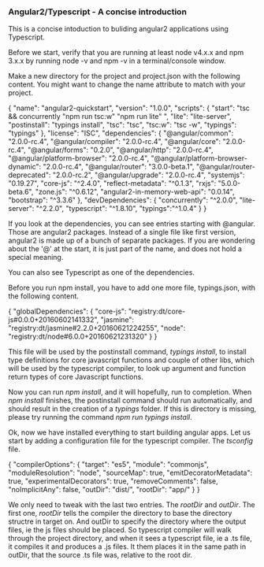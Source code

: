 ### Angular2/Typescript - A concise introduction

This is a concise intoduction to buliding angular2 applications
using Typescript.

Before we start, verify that you are running at least node v4.x.x
and npm 3.x.x by running node -v and npm -v in a terminal/console window. 

Make a new directory for the project and project.json with the following
content. You might want to change the name attribute to match with your
project.

  {
    "name": "angular2-quickstart",
    "version": "1.0.0",
    "scripts": {
      "start": "tsc && concurrently \"npm run tsc:w\" \"npm run lite\" ",
      "lite": "lite-server",
      "postinstall": "typings install",
      "tsc": "tsc",
      "tsc:w": "tsc -w",
      "typings": "typings"
    },
    "license": "ISC",
    "dependencies": {
      "@angular/common": "2.0.0-rc.4",
      "@angular/compiler": "2.0.0-rc.4",
      "@angular/core": "2.0.0-rc.4",
      "@angular/forms": "0.2.0",
      "@angular/http": "2.0.0-rc.4",
      "@angular/platform-browser": "2.0.0-rc.4",
      "@angular/platform-browser-dynamic": "2.0.0-rc.4",
      "@angular/router": "3.0.0-beta.1",
      "@angular/router-deprecated": "2.0.0-rc.2",
      "@angular/upgrade": "2.0.0-rc.4",
      "systemjs": "0.19.27",
      "core-js": "^2.4.0",
      "reflect-metadata": "^0.1.3",
      "rxjs": "5.0.0-beta.6",
      "zone.js": "^0.6.12",
      "angular2-in-memory-web-api": "0.0.14",
      "bootstrap": "^3.3.6"
    },
    "devDependencies": {
      "concurrently": "^2.0.0",
      "lite-server": "^2.2.0",
      "typescript": "^1.8.10",
      "typings":"^1.0.4"
    }
  }

If you look at the dependencies, you can see entries starting with @angular. Those are
angular2 packages. Instead of a single file like first version, angular2 is made up of
a bunch of separate packages. If you are wondering about the '@' at the start, it is just
part of the name, and does not hold a special meaning.

You can also see Typescript as one of the dependencies.

Before you run npm install, you have to add one more file, typings.json, with the
following content.

  {
    "globalDependencies": {
      "core-js": "registry:dt/core-js#0.0.0+20160602141332",
      "jasmine": "registry:dt/jasmine#2.2.0+20160621224255",
      "node": "registry:dt/node#6.0.0+20160621231320"
    }
  }

This file will be used by the postinstall command, <i>typings install</i>, to install type definitions
for core javascript functions and couple of other libs, which will be used by the
typescript compiler, to look up argument and function return types of core Javascript
functions.

Now you can run <i>npm install</i>, and it will hopefully, run to completion. 
When <i>npm install</i> finishes, the postinstall command should run automatically,
and should result in the creation of a <i>typings</i> folder. If this is directory
is missing, please try running the command <i>npm run typings install</i>.

Ok, now we have installed everything to start building angular apps. Let us start
by adding a configuration file for the typescript compiler. The <i>tsconfig</i> file.

{
  "compilerOptions": {
    "target": "es5",
    "module": "commonjs",
    "moduleResolution": "node",
    "sourceMap": true,
    "emitDecoratorMetadata": true,
    "experimentalDecorators": true,
    "removeComments": false,
    "noImplicitAny": false,
    "outDir": "dist/",
    "rootDir": "app/"
  }
}

We only need to tweak with the last two entries. The <i>rootDir</i> and <i>outDir</i>.
The first one, <i>rootDir</i> tells the compiler the directory to base the directory
structre in target on. And outDir to specify the directory where the output files, ie the
js files should be placed. So typescript compiler will walk through the project directory,
and when it sees a typescript file, ie a .ts file, it compiles it and produces a .js files.
It them places it in the same path in outDir, that the source .ts file was, relative to the
root dir.

